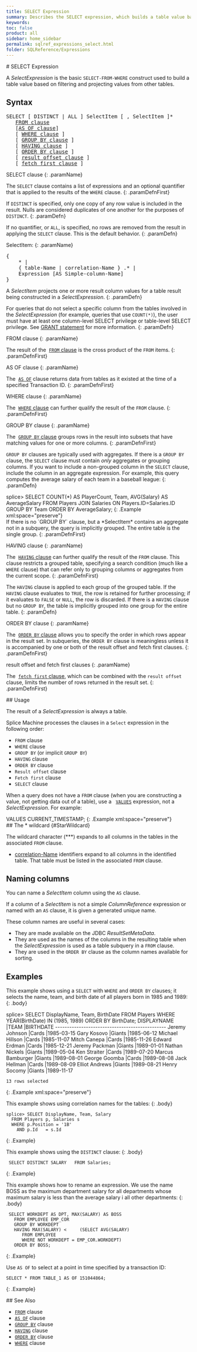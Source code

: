 ```yaml
---
title: SELECT Expression
summary: Describes the SELECT expression, which builds a table value based on filtering and projecting values from other tables.
keywords:
toc: false
product: all
sidebar: home_sidebar
permalink: sqlref_expressions_select.html
folder: SQLReference/Expressions
---
```

<section>
<div class="TopicContent" data-swiftype-index="true" markdown="1">
# SELECT Expression

A *SelectExpression* is the basic `SELECT-FROM-WHERE` construct used to
build a table value based on filtering and projecting values from other
tables.

## Syntax

<div class="fcnWrapperWide"><pre class="FcnSyntax">
SELECT [ DISTINCT | ALL ] SelectItem [ , SelectItem ]*
   <a href="sqlref_clauses_from.html">FROM clause</a>
   [<a href="sqlref_clauses_asof.html">AS OF clause</a>]
   [ <a href="sqlref_clauses_where.html">WHERE clause</a> ]
   [ <a href="sqlref_clauses_groupby.html">GROUP BY clause</a> ]
   [ <a href="sqlref_clauses_having.html">HAVING clause</a> ]
   [ <a href="sqlref_clauses_orderby.html">ORDER BY clause</a> ]
   [ <a href="sqlref_clauses_resultoffset.html">result offset clause</a> ]
   [ <a href="sqlref_clauses_resultoffset.html">fetch first clause</a> ]</pre>

</div>
<div class="paramList" markdown="1">
SELECT clause
{: .paramName}

The `SELECT` clause contains a list of expressions and an optional
quantifier that is applied to the results of the `WHERE`
clause.
{: .paramDefnFirst}

If `DISTINCT` is specified, only one copy of any row value is included
in the result. Nulls are considered duplicates of one another for the
purposes of `DISTINCT`.
{: .paramDefn}

If no quantifier, or `ALL`, is specified, no rows are removed from the
result in applying the `SELECT` clause. This is the default behavior.
{: .paramDefn}

<div class="paramListNested" markdown="1">
SelectItem:
{: .paramName}

<div class="fcnWrapperWide"><pre class="FcnSyntax">
{
    * |
    { table-Name | correlation-Name } .* |
    Expression [AS Simple-column-Name]
}</pre>
</div>

A<em> SelectItem</em> projects one or more result column values for a
table result being constructed in a *SelectExpression*.
{: .paramDefn}

For queries that do not select a specific column from the tables
involved in the *SelectExpression* (for example, queries that use
`COUNT(*)`), the user must have at least one column-level SELECT
privilege or table-level SELECT privilege. See [GRANT
statement](sqlref_statements_grant.html) for more information.
{: .paramDefn}

</div>
FROM clause
{: .paramName}

The result of the &nbsp;[`FROM` clause](sqlref_clauses_from.html) is the cross
product of the `FROM` items.
{: .paramDefnFirst}

AS OF clause
{: .paramName}

The &nbsp;[`AS OF`](sqlref_clauses_asof.html) clause returns data from tables as it existed at the time of a specified Transaction ID.
{: .paramDefnFirst}

WHERE clause
{: .paramName}

The &nbsp;[`WHERE` clause](sqlref_clauses_where.html) can further qualify the
result of the `FROM` clause.
{: .paramDefnFirst}

GROUP BY clause
{: .paramName}

The &nbsp;[`GROUP BY` clause](sqlref_clauses_where.html) groups rows in the
result into subsets that have matching values for one or more columns.
{: .paramDefnFirst}

`GROUP BY` clauses are typically used with aggregates. If there is a
`GROUP BY` clause, the `SELECT` clause must contain *only* aggregates or
grouping columns. If you want to include a non-grouped column in the
`SELECT` clause, include the column in an aggregate expression. For
example, this query computes the average salary of each team in a
baseball league:
{: .paramDefn}

<div class="preWrapper" markdown="1">
    splice> SELECT COUNT(*) AS PlayerCount, Team, AVG(Salary) AS AverageSalary
       FROM Players JOIN Salaries ON Players.ID=Salaries.ID
       GROUP BY Team
       ORDER BY AverageSalary;
{: .Example xml:space="preserve"}

</div>
If there is no `GROUP BY` clause, but a *SelectItem* contains an
aggregate not in a subquery, the query is implicitly grouped. The entire
table is the single group.
{: .paramDefnFirst}

HAVING clause
{: .paramName}

The &nbsp;[`HAVING` clause](sqlref_clauses_having.html) can further qualify
the result of the `FROM` clause. This clause restricts a grouped table,
specifying a search condition (much like a `WHERE` clause) that can
refer only to grouping columns or aggregates from the current scope.
{: .paramDefnFirst}

The `HAVING` clause is applied to each group of the grouped table. If
the `HAVING` clause evaluates to `TRUE`, the row is retained for further
processing; if it evaluates to `FALSE` or `NULL`, the row is discarded.
If there is a `HAVING` clause but no `GROUP BY`, the table is implicitly
grouped into one group for the entire table.
{: .paramDefn}

ORDER BY clause
{: .paramName}

The &nbsp;[`ORDER BY` clause](sqlref_clauses_orderby.html) allows you to
specify the order in which rows appear in the result set. In subqueries,
the `ORDER BY` clause is meaningless unless it is accompanied by one or
both of the result offset and fetch first clauses.
{: .paramDefnFirst}

<span class="CodeItalicFont">result offset</span> and <span
class="CodeItalicFont">fetch first</span> clauses
{: .paramName}

The &nbsp;[`fetch first` clause](sqlref_clauses_resultoffset.html), which can
be combined with the `result offset` clause, limits the number of rows
returned in the result set.
{: .paramDefnFirst}

</div>
## Usage

The result of a *SelectExpression* is always a table.

Splice Machine processes the clauses in a `Select` expression in the
following order:

* `FROM` clause
* `WHERE` clause
* `GROUP BY` (or implicit `GROUP BY`)
* `HAVING` clause
* `ORDER BY` clause
* `Result offset` clause
* `Fetch first` clause
* `SELECT` clause

When a query does not have a `FROM` clause (when you are constructing a
value, not getting data out of a table), use a &nbsp;
[`VALUES`](sqlref_expressions_values.html) expression, not a
*SelectExpression*. For example:

<div class="preWrapper" markdown="1">
    VALUES CURRENT_TIMESTAMP;
{: .Example xml:space="preserve"}

</div>
## The * wildcard   {#StarWildcard}

The wildcard character (***) expands to all columns in the tables in the
associated `FROM` clause.

* [correlation-Name](sqlref_identifiers_types.html) identifiers expand to all
columns in the identified table. That table must be listed in the
associated `FROM` clause.

## Naming columns

You can name a *SelectItem* column using the `AS` clause.

If a column of a *SelectItem* is not a simple *ColumnReference*
expression or named with an `AS` clause, it is given a generated unique
name.

These column names are useful in several cases:

* They are made available on the JDBC *ResultSetMetaData*.
* They are used as the names of the columns in the resulting table when
  the *SelectExpression* is used as a table subquery in a `FROM` clause.
* They are used in the `ORDER BY` clause as the column names available
  for sorting.

## Examples

This example shows using a `SELECT` with `WHERE` and `ORDER BY` clauses;
it selects the name, team, and birth date of all players born in 1985
and 1989:
{: .body}

<div class="preWrapperWide" markdown="1">
    splice> SELECT DisplayName, Team, BirthDate
       FROM Players
       WHERE YEAR(BirthDate) IN (1985, 1989)
       ORDER BY BirthDate;
    DISPLAYNAME             |TEAM      |BIRTHDATE
    -----------------------------------------------
    Jeremy Johnson          |Cards     |1985-03-15
    Gary Kosovo             |Giants    |1985-06-12
    Michael Hillson         |Cards     |1985-11-07
    Mitch Canepa            |Cards     |1985-11-26
    Edward Erdman           |Cards     |1985-12-21
    Jeremy Packman          |Giants    |1989-01-01
    Nathan Nickels          |Giants    |1989-05-04
    Ken Straiter            |Cards     |1989-07-20
    Marcus Bamburger        |Giants    |1989-08-01
    George Goomba           |Cards     |1989-08-08
    Jack Hellman            |Cards     |1989-08-09
    Elliot Andrews          |Giants    |1989-08-21
    Henry Socomy            |Giants    |1989-11-17

    13 rows selected
{: .Example xml:space="preserve"}

</div>
This example shows using correlation names for the tables:
{: .body}

<div class="preWrapperWide" markdown="1">

    splice> SELECT DisplayName, Team, Salary
      FROM Players p, Salaries s
      WHERE p.Position = '1B'
        AND p.Id   = s.Id
{: .Example}

This example shows using the `DISTINCT` clause:
{: .body}


     SELECT DISTINCT SALARY   FROM Salaries;
{: .Example}

This example shows how to rename an expression. We use the name BOSS as
the maximum department salary for all departments whose maximum salary
is less than the average salary i all other departments:
{: .body}


     SELECT WORKDEPT AS DPT, MAX(SALARY) AS BOSS
       FROM EMPLOYEE EMP_COR
       GROUP BY WORKDEPT
       HAVING MAX(SALARY) <     (SELECT AVG(SALARY)
          FROM EMPLOYEE
          WHERE NOT WORKDEPT = EMP_COR.WORKDEPT)
       ORDER BY BOSS;
{: .Example}

Use `AS OF` to select at a point in time specified by a transaction ID:

    SELECT * FROM TABLE_1 AS OF 151044864;
{: .Example}

</div>

</div>
## See Also

* [`FROM`](sqlref_clauses_from.html) clause
* [`AS OF`](sqlref_clauses_asof.html) clause
* [`GROUP BY`](sqlref_clauses_groupby.html) clause
* [`HAVING`](sqlref_clauses_having.html) clause
* [`ORDER BY`](sqlref_clauses_orderby.html) clause
* [`WHERE`](sqlref_clauses_where.html) clause

</div>
</section>
